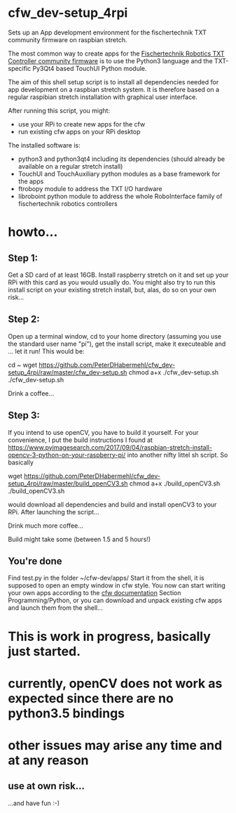 # cfw_dev-setup_4rpi

Sets up an App development environment for the fischertechnik TXT community firmware on raspbian stretch.

The most common way to create apps for the [Fischertechnik Robotics TXT Controller community firmware](http://cfw.ftcommunity.de/) is to use the Python3 language and the TXT-specific Py3Qt4 based TouchUI Python module.

The aim of this shell setup script is to install all dependencies needed for app development on a raspbian stretch system. It is therefore based on a regular raspibian stretch installation with graphical user interface.

After running this script, you might:
- use your RPi to create new apps for the cfw
- run existing cfw apps on your RPi desktop

The installed software is:

- python3 and python3qt4 including its dependencies (should already be available on a regular stretch install)
- TouchUI and TouchAuxiliary python modules as a base framework for the apps
- ftrobopy module to address the TXT I/O hardware
- libroboint python module to address the whole RoboInterface family of fischertechnik robotics controllers

# howto...
## Step 1:
Get a SD card of at least 16GB. Install raspberry stretch on it and set up your RPi with this card as you would usually do. You might also try to run this install script on your existing stretch install, but, alas, do so on your own risk...

## Step 2:
Open up a terminal window, cd to your home directory (assuming you use the standard user name "pi"), get the install script, make it executeable and ... let it run!
This would be:

 cd ~
 wget https://github.com/PeterDHabermehl/cfw_dev-setup_4rpi/raw/master/cfw_dev-setup.sh
 chmod a+x ./cfw_dev-setup.sh
 ./cfw_dev-setup.sh

Drink a coffee...

## Step 3:
If you intend to use openCV, you have to build it yourself. For your convenience, I put the build instructions I found at
https://www.pyimagesearch.com/2017/09/04/raspbian-stretch-install-opencv-3-python-on-your-raspberry-pi/
into another nifty littel sh script. So basically

 wget https://github.com/PeterDHabermehl/cfw_dev-setup_4rpi/raw/master/build_openCV3.sh
 chmod a+x ./build_openCV3.sh
 ./build_openCV3.sh

would download all dependencies and build and install openCV3 to your RPi. After launching the script...

Drink much more coffee...

Build might take some (between 1.5 and 5 hours!)

## You're done
Find test.py in the folder ~/cfw-dev/apps/ 
Start it from the shell, it is supposed to open an empty window in cfw style.
You now can start writing your own apps according to the [cfw documentation](http://cfw.ftcommunity.de/) Section Programming/Python, or you can download and unpack existing cfw apps and launch them from the shell...


# This is work in progress, basically just started.
# currently, openCV does not work as expected since there are no python3.5 bindings
# other issues may arise any time and at any reason

## use at own risk...
...and have fun :-)
